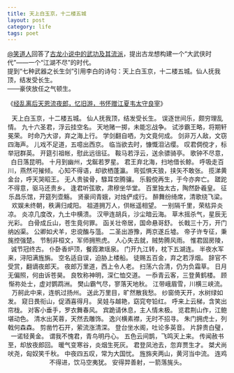 ```yaml
---
title: 天上白玉京，十二楼五城
layout: post
category: life
tags: poet
---
```


[@笑道人](http://www.zhihu.com/people/xiaodaoren)回答了[古龙小说中的武功及其流派](http://www.zhihu.com/question/20018411/answer/13689556)，提出古龙想构建一个“大武侠时代”——一个“江湖不尽”的时代。  
提到“七种武器之长生剑”引用李白的诗句：天上白玉京，十二楼五城。仙人抚我顶，结发受长生。  
——豪侠放任之气顿生。  

《[经乱离后天恩流夜郎，忆旧游，书怀赠江夏韦太守良宰](http://baike.baidu.com/view/1109698.htm)》  

<p align="center">
天上白玉京，十二楼五城。  
仙人抚我顶，结发受长生。  
误逐世间乐，颇穷理乱情。  
九十六圣君，浮云挂空名。  
天地赌一掷，未能忘战争。  
试涉霸王略，将期轩冕荣。  
时命乃大谬，弃之海上行。  
学剑翻自哂，为文竟何成。  
剑非万人敌，文窃四海声。  
儿戏不足道，五噫出西京。  
临当欲去时，慷慨泪沾缨。  
叹君倜傥才，标举冠群英。  
开筵引祖帐，慰此远徂征。  
鞍马若浮云，送余骠骑亭。  
歌钟不尽意，白日落昆明。  
十月到幽州，戈鋋若罗星。  
君王弃北海，扫地借长鲸。  
呼吸走百川，燕然可摧倾。  
心知不得语，却欲栖蓬瀛。  
弯弧惧天狼，挟矢不敢张。  
揽涕黄金台，呼天哭昭王。  
无人贵骏骨，騄耳空腾骧。  
乐毅傥再生，于今亦奔亡。  
蹉跎不得意，驱马还贵乡。  
逢君听弦歌，肃穆坐华堂。  
百里独太古，陶然卧羲皇。  
征乐昌乐馆，开筵列壶觞。  
贤豪间青娥，对烛俨成行。  
醉舞纷绮席，清歌绕飞梁。  
欢娱未终朝，秩满归咸阳。  
祖道拥万人，供帐遥相望。  
一别隔千里，荣枯异炎凉。  
炎凉几度改，九土中横溃。  
汉甲连胡兵，沙尘暗云海。  
草木摇杀气，星辰无光彩。  
白骨成丘山，苍生竟何罪。  
函关壮帝居，国命悬哥舒。  
长戟三十万，开门纳凶渠。  
公卿如犬羊，忠谠醢与菹。  
二圣出游豫，两京遂丘墟。  
帝子许专征，秉旄控强楚。  
节制非桓文，军师拥熊虎。  
人心失去就，贼势腾风雨。  
惟君固房陵，诚节冠终古。  
仆卧香炉顶，餐霞漱瑶泉。  
门开九江转，枕下五湖连。  
半夜水军来，浔阳满旌旃。  
空名适自误，迫胁上楼船。  
徒赐五百金，弃之若浮烟。  
辞官不受赏，翻谪夜郎天。  
夜郎万里道，西上令人老。  
扫荡六合清，仍为负霜草。  
日月无偏照，何由诉苍昊。  
良牧称神明，深仁恤交道。  
一忝青云客，三登黄鹤楼。  
顾惭祢处士，虚对鹦鹉洲。  
樊山霸气尽，寥落天地秋。  
江带峨眉雪，川横三峡流。  
万舸此中来，连帆过扬州。  
送此万里目，旷然散我愁。  
纱窗倚天开，水树绿如发。  
窥日畏衔山，促酒喜得月。  
吴娃与越艳，窈窕夸铅红。  
呼来上云梯，含笑出帘栊。  
对客小垂手，罗衣舞春风。  
宾跪请休息，主人情未极。  
览君荆山作，江鲍堪动色。  
清水出芙蓉，天然去雕饰。  
逸兴横素襟，无时不招寻。  
朱门拥虎士，列戟何森森。  
剪凿竹石开，萦流涨清深。  
登台坐水阁，吐论多英音。  
片辞贵白璧，一诺轻黄金。  
谓我不愧君，青鸟明丹心。  
五色云间鹊，飞鸣天上来。  
传闻赦书至，却放夜郎回。  
暖气变寒谷，炎烟生死灰。  
君登凤池去，忽弃贾生才。  
桀犬尚吠尧，匈奴笑千秋。  
中夜四五叹，常为大国忧。  
旌旆夹两山，黄河当中流。  
连鸡不得进，饮马空夷犹。  
安得羿善射，一箭落旄头。  
</p>